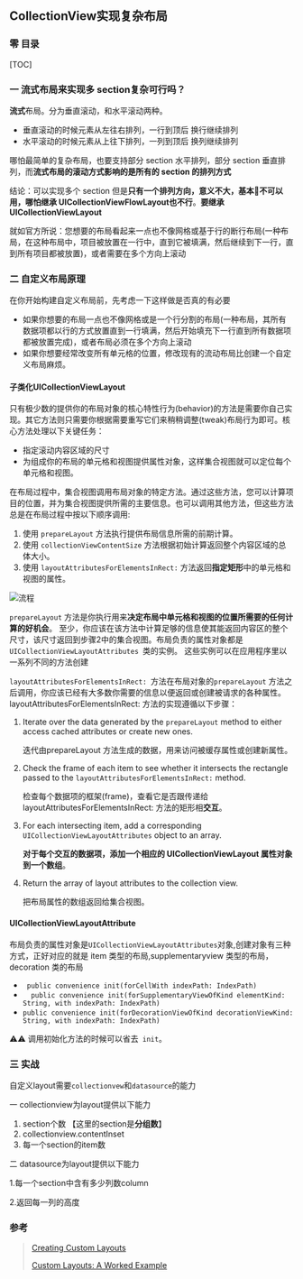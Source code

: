 ## CollectionView实现复杂布局

### 零 目录

[TOC]

### 一 流式布局来实现多 section复杂可行吗？

**流式**布局。分为垂直滚动，和水平滚动两种。

- 垂直滚动的时候元素从左往右排列，一行到顶后 换行继续排列
- 水平滚动的时候元素从上往下排列，一列到顶后 换列继续排列

哪怕最简单的复杂布局，也要支持部分 section 水平排列，部分 section 垂直排列，而**流式布局的滚动方式影响的是所有的 section 的排列方式**

结论：可以实现多个 section 但是**只有一个排列方向，意义不大，基本🙈不可以用，哪怕继承 UICollectionViewFlowLayout也不行**。**要继承UICollectionViewLayout**

就如官方所说：您想要的布局看起来一点也不像网格或基于行的断行布局(一种布局，在这种布局中，项目被放置在一行中，直到它被填满，然后继续到下一行，直到所有项目都被放置)，或者需要在多个方向上滚动



### 二 自定义布局原理

在你开始构建自定义布局前，先考虑一下这样做是否真的有必要

- 如果你想要的布局一点也不像网格或是一个行分割的布局(一种布局，其所有数据项都以行的方式放置直到一行填满，然后开始填充下一行直到所有数据项都被放置完成)，或者布局必须在多个方向上滚动
- 如果你想要经常改变所有单元格的位置，修改现有的流动布局比创建一个自定义布局麻烦。

#### 子类化UICollectionViewLayout

只有极少数的提供你的布局对象的核心特性行为(behavior)的方法是需要你自己实现。其它方法则只需要你根据需要重写它们来稍稍调整(tweak)布局行为即可。核心方法处理以下关键任务：

- 指定滚动内容区域的尺寸
- 为组成你的布局的单元格和视图提供属性对象，这样集合视图就可以定位每个单元格和视图。

在布局过程中，集合视图调用布局对象的特定方法。通过这些方法，您可以计算项目的位置，并为集合视图提供所需的主要信息。也可以调用其他方法，但这些方法总是在布局过程中按以下顺序调用:

1. 使用 `prepareLayout` 方法执行提供布局信息所需的前期计算。
2. 使用 `collectionViewContentSize` 方法根据初始计算返回整个内容区域的总体大小。
3. 使用 `layoutAttributesForElementsInRect:` 方法返回**指定矩形**中的单元格和视图的属性。



![流程](https://developer.apple.com/library/archive/documentation/WindowsViews/Conceptual/CollectionViewPGforIOS/Art/cv_layout_process_2x.png)

`prepareLayout` 方法是你执行用来**决定布局中单元格和视图的位置所需要的任何计算的好机会**。 至少，你应该在该方法中计算足够的信息使其能返回内容区的整个尺寸，该尺寸返回到步骤2中的集合视图。布局负责的属性对象都是 `UICollectionViewLayoutAttributes `类的实例。 这些实例可以在应用程序里以一系列不同的方法创建

`layoutAttributesForElementsInRect: `方法在布局对象的`prepareLayout` 方法之后调用，你应该已经有大多数你需要的信息以便返回或创建被请求的各种属性。 layoutAttributesForElementsInRect: 方法的实现遵循以下步骤：

1. Iterate over the data generated by the `prepareLayout` method to either access cached attributes or create new ones.

   迭代由prepareLayout 方法生成的数据，用来访问被缓存属性或创建新属性。

2. Check the frame of each item to see whether it intersects the rectangle passed to the `layoutAttributesForElementsInRect:` method.

   检查每个数据项的框架(frame)，查看它是否跟传递给 layoutAttributesForElementsInRect: 方法的矩形相**交互**。

3. For each intersecting item, add a corresponding `UICollectionViewLayoutAttributes` object to an array.

   **对于每个交互的数据项，添加一个相应的 UICollectionViewLayout 属性对象到一个数组**。

4. Return the array of layout attributes to the collection view.

   把布局属性的数组返回给集合视图。

#### UICollectionViewLayoutAttribute

布局负责的属性对象是`UICollectionViewLayoutAttributes`对象,创建对象有三种方式，正好对应的就是 item 类型的布局,supplementaryview 类型的布局，decoration 类的布局

- ` public convenience init(forCellWith indexPath: IndexPath)`
- `  public convenience init(forSupplementaryViewOfKind elementKind: String, with indexPath: IndexPath)`
- `public convenience init(forDecorationViewOfKind decorationViewKind: String, with indexPath: IndexPath)`

⚠️⚠️ 调用初始化方法的时候可以省去` init`。



### 三 实战

自定义layout需要`collectionvew`和`datasource`的能力

一 collectionview为layout提供以下能力

1. section个数 【这里的section是**分组数**】    
2. collectionview.contentInset
3. 每一个section的item数

二 datasource为layout提供以下能力

1.每一个section中含有多少列数column

2.返回每一列的高度





### 参考

> [Creating Custom Layouts](https://developer.apple.com/library/archive/documentation/WindowsViews/Conceptual/CollectionViewPGforIOS/CreatingCustomLayouts/CreatingCustomLayouts.html#//apple_ref/doc/uid/TP40012334-CH5-SW3)
>
> [Custom Layouts: A Worked Example](https://developer.apple.com/library/archive/documentation/WindowsViews/Conceptual/CollectionViewPGforIOS/AWorkedExample/AWorkedExample.html)





